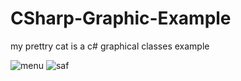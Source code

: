 # CSharp-Graphic-Example

my prettry cat is a c# graphical classes example

![menu](https://user-images.githubusercontent.com/8627007/183313830-46d00c97-251e-43d3-accf-4787a2c3bf4a.JPG)
![saf](https://user-images.githubusercontent.com/8627007/183313831-ad086b6c-3cbb-40ef-9636-208ad0448fa4.JPG)

